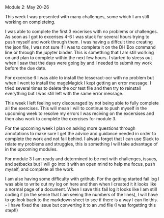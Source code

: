 Module 2: May 20-26 

This week I was presented with many challenges, some which I am still working on completeing. 

I was able to complete the first 3 excerises with no problems or challenges. As soon as I got to excerises 4-6 I was stuck for several hours trying to push myself and work through them. I was having a diffcult time creating the json file, I was not sure if I was to complete it on the DH Box command line or through the jupyter binder. This is something that I am still working on and plan to complete within the next few hours. I started to stress out when I saw that the days were going by and I needed to submit my work before the due date. 

For excercise 6 I was able to install the tesseract-ocr with no problem but when I went to install the mageMagick I kept getting an error message. I tried several times to delete the ocr test file and then try to reinstall everything but I was still left with the same error message. 

This week I left feeling very discouraged by not being able to fully complete all the exercises. This will mean I will to continue to push myself in the upcoming week to resolve my errors I was reciving on the excersises and then also work to complete the exercises for module 3. 

For the upcoming week I plan on asking more questions through annotations to make sure I get the advice and guidance needed in order to complete the work and not fall behind. I alwats forget that I can use Slack to relate my problems and struggles, this is something I will take advantage of in the upcoming modules. 

For module 3 I am ready and determined to be met with challenges, issues, and setbacks but I will go into it with an open mind to help me focus, push myself, and complete all the work. 

I am also having some difficulty with grithub. For the getting started fail log I was able to write out my log on here and then when I created it it looks like a normal page of a document. When I save this fail log it looks like I am still coding it (in the sense that I am seeing the numbers of the lines), I will have to go look back to the markdown sheet to see if there is a way I can fix this. - I have fixed the issue but converting it to an .md file (I was forgetting this step!!)
 
